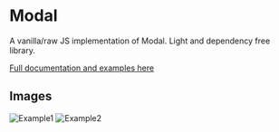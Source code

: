 # Modal
A vanilla/raw JS implementation of Modal. Light and dependency free library.

[Full documentation and examples here](https://www.sowecms.com/demos/modal/ "documentation")

## Images
![Example1](https://shurimages.com/u/ZjPw3.jpg)
![Example2](https://shurimages.com/u/KLDcR.jpg)
 
